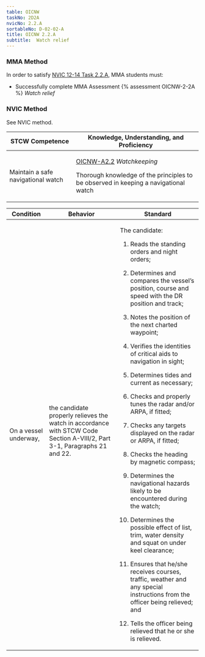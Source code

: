 ```yaml
---
table: OICNW
taskNo: 2D2A
nvicNo: 2.2.A 
sortableNo: D-02-02-A
title: OICNW 2.2.A 
subtitle:  Watch relief
---
```



### MMA Method

In order to satisfy  [NVIC 12-14  Task  2.2.A]({{site.baseurl}}/assets/images/nvic-12-14.pdf), MMA students must:

* Successfully complete MMA Assessment {% assessment OICNW-2-2A %} *Watch relief*


### NVIC Method

<a onclick="togglevisibility('nvic_methods')" >See NVIC method.</a>

<div id='nvic_methods' class='hide'>

<table>
<thead>
<tr>
<th class='forty'> STCW Competence </th>
<th class='sixty'> Knowledge, Understanding, and Proficiency </th>
</tr>
</thead>




<tbody>
<tr><td markdown='1'>

Maintain a safe navigational watch

</td><td markdown='1'>

[OICNW-A2.2]({{site.baseurl}}/tables/21.html#OICNW-A2.2) *Watchkeeping*

Thorough knowledge of the principles to be observed in keeping a navigational watch

</td></tr>


</tbody>
</table>


<table>
<thead>
<tr><th class='twenty'>  Condition </th><th class='twenty'> Behavior </th><th  class='sixty'>Standard </th></tr>
</thead>
<tbody >



<tr><td markdown='1'>

On a vessel underway,

</td><td markdown='1'>

the candidate properly relieves the watch in accordance with STCW Code Section A-VIII/2, Part 3-1, Paragraphs 21 and 22.

<br>

<div class="tooltip">
<span class="tooltiptext">
</span>
</div>


</td><td markdown='1'>

The candidate:

1. Reads the standing orders and night orders;

2. Determines and compares the vessel’s position, course and speed with the DR position and track;

3. Notes the position of the next charted waypoint;

4. Verifies the identities of critical aids to navigation in sight;

5. Determines tides and current as necessary;

6. Checks and properly tunes the radar and/or ARPA, if fitted;

7. Checks any targets displayed on the radar or ARPA, if fitted;

8. Checks the heading by magnetic compass;

9. Determines the navigational hazards likely to be encountered during the watch;

10. Determines the possible effect of list, trim, water density and squat on under keel clearance;

11. Ensures that he/she receives courses, traffic, weather and any special instructions from the officer being relieved; and

12. Tells the officer being relieved that he or she is relieved.

</td></tr>
</tbody>
</table>
</div>
